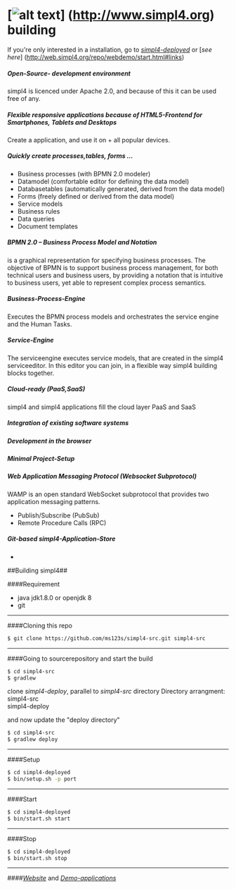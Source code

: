 

[![alt text](https://raw.githubusercontent.com/ms123s/simpl4-deployed/master/etc/images/simpl4_logo.png  "simpl4 logo")] (http://www.simpl4.org) building
=================

If you're only interested in a installation, go to [*simpl4-deployed*](https://github.com/ms123s/simpl4-deployed) or [*see here*] (http://web.simpl4.org/repo/webdemo/start.html#links)

##### Open-Source- development environment

simpl4 is licenced under Apache 2.0, and because of this  it can be used free of any.

##### Flexible responsive applications because of HTML5-Frontend for Smartphones, Tablets and Desktops
Create a application, and use it on +
all popular devices.

##### Quickly create processes,tables, forms ...

* Business processes (with BPMN 2.0 modeler)
* Datamodel (comfortable editor for defining the data model)
* Databasetables (automatically generated, derived from the data model)
* Forms (freely defined or derived from the data model)
* Service models
* Business rules
* Data queries
* Document templates

##### BPMN 2.0 – Business Process Model and Notation

is a graphical representation for specifying business processes. 
The objective of BPMN is to support business process management, 
for both technical users and business users, 
by providing a notation that is intuitive to business users, 
yet able to represent complex process semantics.

##### Business-Process-Engine

Executes the BPMN process models
and orchestrates the service engine and the Human Tasks.

##### Service-Engine

The serviceengine executes service models, that are created in the simpl4 serviceeditor.
In this editor you can join, in a flexible way simpl4 building blocks together.

##### Cloud-ready (PaaS,SaaS)

simpl4 and simpl4 applications fill the cloud layer PaaS and SaaS

##### Integration of existing software systems

##### Development in the browser
##### Minimal Project-Setup
##### Web Application Messaging Protocol (Websocket Subprotocol)

WAMP is an open standard WebSocket subprotocol 
that provides two application messaging patterns.

* Publish/Subscribe (PubSub)
* Remote Procedure Calls (RPC)

##### Git-based simpl4-Application-Store
-




##Building simpl4##

####Requirement
* java jdk1.8.0  or openjdk 8
* git

----

####Cloning this repo
```bash
$ git clone https://github.com/ms123s/simpl4-src.git simpl4-src
```
----

####Going to sourcerepository and start the build
```bash
$ cd simpl4-src
$ gradlew
```
clone *simpl4-deploy*, parallel to *simpl4-src*   directory
Directory arrangment:  
simpl4-src  
simpl4-deploy

and now update the "deploy directory"
```bash
$ cd simpl4-src
$ gradlew deploy 
```
----

####Setup 
```bash
$ cd simpl4-deployed
$ bin/setup.sh -p port
```
----
####Start 
```bash
$ cd simpl4-deployed
$ bin/start.sh start
```
----
####Stop 
```bash
$ cd simpl4-deployed
$ bin/start.sh stop
```
----
####[*Website*](http://www.simpl4.org) and [*Demo-applications*](https://github.com/simpl4-apps?tab=repositories)

